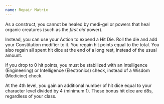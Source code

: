 ```yaml
---
name: Repair Matrix
---
```

As a construct, you cannot be healed by medi-gel or powers that heal organic creatures (such as the _first aid_ power).

Instead, you can use your Action to expend a Hit Die. Roll the die and add your Constitution modifier to it. You regain
hit points equal to the total. You also regain all spent hit dice at the end of a long rest, instead of the usual amount.

If you drop to 0 hit points, you must be stabilized with an Intelligence (Engineering) or Intelligence (Electronics) check,
instead of a Wisdom (Medicine) check.

At the 4th level, you gain an additional number of hit dice equal to your character level divided by 4 (minimum 1).
These bonus hit dice are d8s, regardless of your class.
